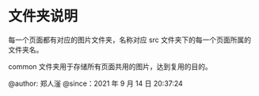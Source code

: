 # 文件夹说明

每一个页面都有对应的图片文件夹，名称对应 src 文件夹下的每一个页面所属的文件夹名。

common 文件夹用于存储所有页面共用的图片，达到复用的目的。

@author: 郑人滏
@since：2021 年 9 月 14 日 20:37:24
